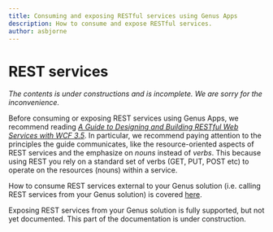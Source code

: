 ```yaml
---
title: Consuming and exposing RESTful services using Genus Apps
description: How to consume and expose RESTful services.
author: asbjorne
---
```


# REST services

_The contents is under constructions and is incomplete. We are sorry for the inconvenience._

Before consuming or exposing REST services using Genus Apps, we recommend reading _[A Guide to Designing and Building RESTful Web Services with WCF 3.5](https://msdn.microsoft.com/library/dd203052)_. In particular, we recommend paying attention to the principles the guide communicates, like the resource-oriented aspects of REST services and the emphasize on _nouns_ instead of _verbs_. This because using REST you rely on a standard set of verbs (GET, PUT, POST etc) to operate on the resources (nouns) within a service.

How to consume REST services external to your Genus solution (i.e. calling REST services from your Genus solution) is covered [here](../../logic/action-orchestration/actions/effects/consume-a-rest-service.md).

Exposing REST services from your Genus solution is fully supported, but not yet documented. This part of the documentation is under construction.
